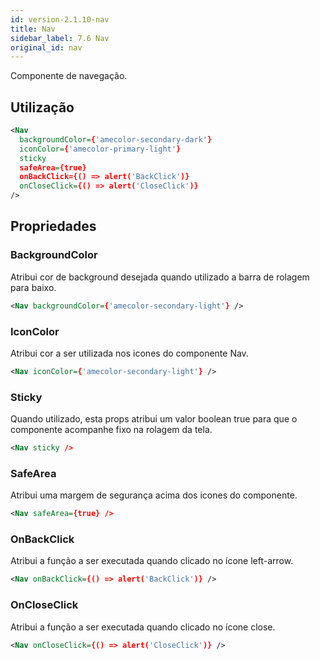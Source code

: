 ```yaml
---
id: version-2.1.10-nav
title: Nav
sidebar_label: 7.6 Nav
original_id: nav
---
```


Componente de navegação.

## Utilização

```xml
<Nav
  backgroundColor={'amecolor-secondary-dark'}
  iconColor={'amecolor-primary-light'}
  sticky
  safeArea={true}
  onBackClick={() => alert('BackClick')}
  onCloseClick={() => alert('CloseClick')}
/>
```

## Propriedades

### BackgroundColor

Atribui cor de background desejada quando utilizado a barra de rolagem para baixo.

```xml
<Nav backgroundColor={'amecolor-secondary-light'} />
```

### IconColor

Atribui cor a ser utilizada nos icones do componente Nav.

```xml
<Nav iconColor={'amecolor-secondary-light'} />
```

### Sticky

Quando utilizado, esta props atribui um valor boolean true para que o componente acompanhe fixo na rolagem da tela.

```xml
<Nav sticky />
```

### SafeArea

Atribui uma margem de segurança acima dos icones do componente.

```xml
<Nav safeArea={true} />
```

### OnBackClick

Atribui a função a ser executada quando clicado no ícone left-arrow.

```xml
<Nav onBackClick={() => alert('BackClick')} />
```

### OnCloseClick

Atribui a função a ser executada quando clicado no ícone close.

```xml
<Nav onCloseClick={() => alert('CloseClick')} />
```
